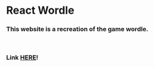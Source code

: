 <h1>React Wordle</h1>
<h3>This website is a recreation of the game wordle.</h3><br>
<h3>Link <a href="https://wurdle.web.app/">HERE</a>!</h3>

